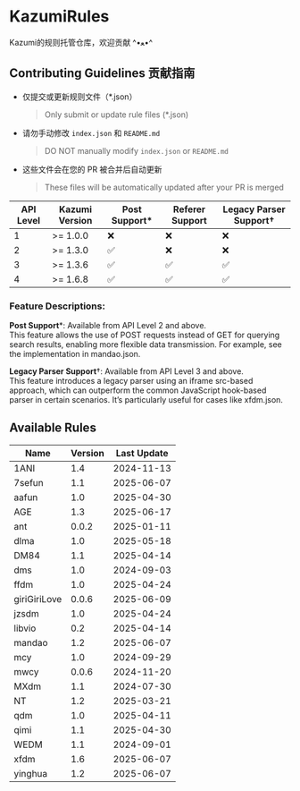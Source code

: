 # KazumiRules
Kazumi的规则托管仓库，欢迎贡献 ^•ﻌ•^

## Contributing Guidelines 贡献指南

- 仅提交或更新规则文件（*.json）
  > Only submit or update rule files (*.json)
- 请勿手动修改 `index.json` 和 `README.md`
  > DO NOT manually modify `index.json` or `README.md`
- 这些文件会在您的 PR 被合并后自动更新
  > These files will be automatically updated after your PR is merged

| API Level | Kazumi Version   | Post Support*     | Referer Support | Legacy Parser Support†   |
|-----------|------------------|-------------------|-----------------|--------------------------|
| 1         | >= 1.0.0         | ❌                |❌              | ❌                      |
| 2         | >= 1.3.0         | ✅                |❌              | ❌                      |
| 3         | >= 1.3.6         | ✅                |✅              | ✅                      |
| 4         | >= 1.6.8         | ✅                |✅              | ✅                      |

### Feature Descriptions:

**Post Support***: Available from API Level 2 and above.  
  This feature allows the use of POST requests instead of GET for querying search results, enabling more flexible data transmission. For example, see the implementation in mandao.json.

**Legacy Parser Support**†: Available from API Level 3 and above.  
  This feature introduces a legacy parser using an iframe src-based approach, which can outperform the common JavaScript hook-based parser in certain scenarios. It’s particularly useful for cases like xfdm.json.

## Available Rules

| Name | Version | Last Update |
|------|---------|-------------|
| 1ANI | 1.4 | 2024-11-13 |
| 7sefun | 1.1 | 2025-06-07 |
| aafun | 1.0 | 2025-04-30 |
| AGE | 1.3 | 2025-06-17 |
| ant | 0.0.2 | 2025-01-11 |
| dlma | 1.0 | 2025-05-18 |
| DM84 | 1.1 | 2025-04-14 |
| dms | 1.0 | 2024-09-03 |
| ffdm | 1.0 | 2025-04-24 |
| giriGiriLove | 0.0.6 | 2025-06-09 |
| jzsdm | 1.0 | 2025-04-24 |
| libvio | 0.2 | 2025-04-14 |
| mandao | 1.2 | 2025-06-07 |
| mcy | 1.0 | 2024-09-29 |
| mwcy | 0.0.6 | 2024-11-20 |
| MXdm | 1.1 | 2024-07-30 |
| NT | 1.2 | 2025-03-21 |
| qdm | 1.0 | 2025-04-11 |
| qimi | 1.1 | 2025-04-30 |
| WEDM | 1.1 | 2024-09-01 |
| xfdm | 1.6 | 2025-06-07 |
| yinghua | 1.2 | 2025-06-07 |